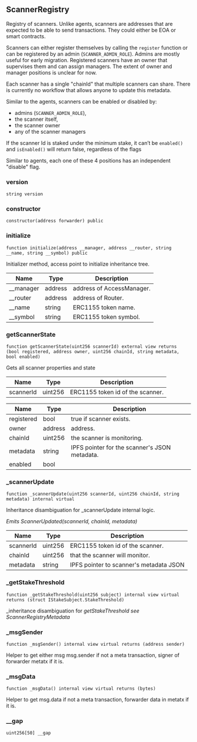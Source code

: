 
## ScannerRegistry

Registry of scanners. Unlike agents, scanners are addresses that are expected to be able to send transactions. They could either be EOA or smart contracts.

Scanners can either register themselves by calling the `register` function or can be registered by an admin (`SCANNER_ADMIN_ROLE`). Admins are mostly useful for early migration. Registered scanners have an owner that supervises them and can assign managers. The extent of owner and manager positions is unclear for now.

Each scanner has a single "chainId" that multiple scanners can share. There is currently no workflow that allows anyone to update this metadata.

Similar to the agents, scanners can be enabled or disabled by:

- admins (`SCANNER_ADMIN_ROLE`),
- the scanner itself,
- the scanner owner
- any of the scanner managers

If the scanner Id is staked under the minimum stake, it can’t be `enabled()` and `isEnabled()` will return false, regardless of the flags

Similar to agents, each one of these 4 positions has an independent "disable" flag.

### version

```solidity
string version
```

### constructor

```solidity
constructor(address forwarder) public
```

### initialize

```solidity
function initialize(address __manager, address __router, string __name, string __symbol) public
```

Initializer method, access point to initialize inheritance tree.

| Name | Type | Description |
| ---- | ---- | ----------- |
| __manager | address | address of AccessManager. |
| __router | address | address of Router. |
| __name | string | ERC1155 token name. |
| __symbol | string | ERC1155 token symbol. |

### getScannerState

```solidity
function getScannerState(uint256 scannerId) external view returns (bool registered, address owner, uint256 chainId, string metadata, bool enabled)
```

Gets all scanner properties and state

| Name | Type | Description |
| ---- | ---- | ----------- |
| scannerId | uint256 | ERC1155 token id of the scanner. |

| Name | Type | Description |
| ---- | ---- | ----------- |
| registered | bool | true if scanner exists. |
| owner | address | address. |
| chainId | uint256 | the scanner is monitoring. |
| metadata | string | IPFS pointer for the scanner&#x27;s JSON metadata. |
| enabled | bool |  |

### _scannerUpdate

```solidity
function _scannerUpdate(uint256 scannerId, uint256 chainId, string metadata) internal virtual
```

Inheritance disambiguation for _scannerUpdate internal logic.

_Emits ScannerUpdated(scannerId, chainId, metadata)_

| Name | Type | Description |
| ---- | ---- | ----------- |
| scannerId | uint256 | ERC1155 token id of the scanner. |
| chainId | uint256 | that the scanner will monitor. |
| metadata | string | IPFS pointer to scanner&#x27;s metadata JSON |

### _getStakeThreshold

```solidity
function _getStakeThreshold(uint256 subject) internal view virtual returns (struct IStakeSubject.StakeThreshold)
```

_inheritance disambiguation for _getStakeThreshold
see ScannerRegistryMetadata_

### _msgSender

```solidity
function _msgSender() internal view virtual returns (address sender)
```

Helper to get either msg msg.sender if not a meta transaction, signer of forwarder metatx if it is.

### _msgData

```solidity
function _msgData() internal view virtual returns (bytes)
```

Helper to get msg.data if not a meta transaction, forwarder data in metatx if it is.

### __gap

```solidity
uint256[50] __gap
```

